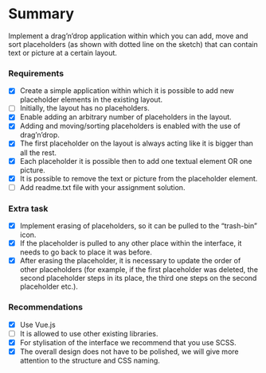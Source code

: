 # Summary
Implement a drag’n’drop application within which you can add, move and sort placeholders (as shown with dotted line on the sketch) that can contain text or picture at a certain layout.

### Requirements
- [x] Create a simple application within which it is possible to add new placeholder elements in the existing layout.
- [ ] Initially, the layout has no placeholders.
- [x] Enable adding an arbitrary number of placeholders in the layout.
- [x] Adding and moving/sorting placeholders is enabled with the use of drag’n’drop.
- [x] The first placeholder on the layout is always acting like it is bigger than all the rest.
- [x] Each placeholder it is possible then to add one textual element OR one picture.
- [x] It is possible to remove the text or picture from the placeholder element.
- [ ] Add readme.txt file with your assignment solution.

### Extra task
- [x] Implement erasing of placeholders, so it can be pulled to the “trash-bin” icon.
- [x] If the placeholder is pulled to any other place within the interface, it needs to go back to place it was before.
- [x] After erasing the placeholder, it is necessary to update the order of other placeholders (for example, if the first placeholder was deleted, the second placeholder steps in its place, the third one steps on the second placeholder etc.).

### Recommendations
- [x] Use Vue.js
- [ ] It is allowed to use other existing libraries.
- [x] For stylisation of the interface we recommend that you use SCSS.
- [x] The overall design does not have to be polished, we will give more attention to the structure and CSS naming.

